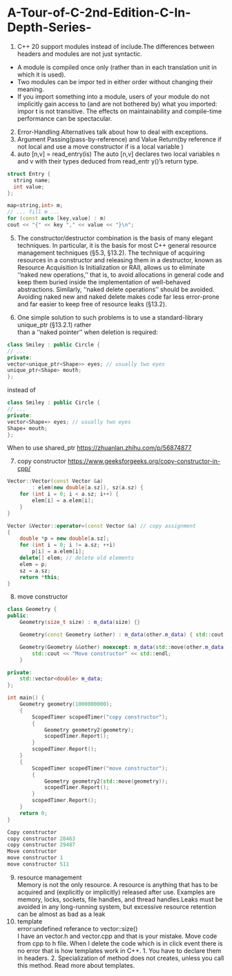 # A-Tour-of-C-2nd-Edition-C-In-Depth-Series-
1. C++ 20 support modules instead of include.The differences between headers and modules are not just syntactic.       
+ A module is compiled once only (rather than in each translation unit in which it is used).
+ Two modules can be impor ted in either order without changing their meaning.
+ If you import something into a module, users of your module do not implicitly gain access
to (and are not bothered by) what you imported: impor t is not transitive.
The effects on maintainability and compile-time performance can be spectacular.

2. Error-Handling Alternatives talk about how to deal with exceptions.  
3. Argument Passing(pass-by-reference) and Value Return(by reference if not local and use a move constructor if is a local variable )   
4. auto [n,v] = read_entry(is) The auto [n,v] declares two local variables n and v with their types deduced from
read_entr y()’s return type.
``` c++
struct Entry {
  string name;
  int value;
};
```
``` c++
map<string,int> m;
// ... fill m ...
for (const auto [key,value] : m)
cout << "{" << key "," << value << "}\n";
```
5. The constructor/destructor combination is the basis of many elegant techniques. In particular, it is the basis for most C++ general resource management techniques (§5.3, §13.2). The technique of acquiring resources in a
constructor and releasing them in a destructor, known as Resource Acquisition Is Initialization or
RAII, allows us to eliminate ‘‘naked new operations,’’ that is, to avoid allocations in general code
and keep them buried inside the implementation of well-behaved abstractions. Similarly, ‘‘naked
delete operations’’ should be avoided. Avoiding naked new and naked delete makes code far less
error-prone and far easier to keep free of resource leaks (§13.2).

6. One simple solution to such problems is to use a standard-library unique_ptr (§13.2.1) rather     
than a ‘‘naked pointer’’ when deletion is required:
```c++
class Smiley : public Circle {
// ...
private:
vector<unique_ptr<Shape>> eyes; // usually two eyes
unique_ptr<Shape> mouth;
};
```
instead of    
```c++
class Smiley : public Circle {
// ...
private:
vector<Shape∗> eyes; // usually two eyes
Shape∗ mouth;
};
```
When to use shared_ptr https://zhuanlan.zhihu.com/p/56874877   

7. copy constructor 
https://www.geeksforgeeks.org/copy-constructor-in-cpp/   
```c++
Vector::Vector(const Vector &a)
        : elem(new double[a.sz]), sz(a.sz) {
    for (int i = 0; i < a.sz; i++) {
        elem[i] = a.elem[i];
    }
}
```
```c++
Vector &Vector::operator=(const Vector &a) // copy assignment
{
    double *p = new double[a.sz];
    for (int i = 0; i != a.sz; ++i)
        p[i] = a.elem[i];
    delete[] elem; // delete old elements
    elem = p;
    sz = a.sz;
    return *this;
}
```
8. move constructor
```c++
class Geometry {
public:
    Geometry(size_t size) : m_data(size) {}

    Geometry(const Geometry &other) : m_data(other.m_data) { std::cout << "Copy constructor" << std::endl; }

    Geometry(Geometry &&other) noexcept: m_data(std::move(other.m_data)) {
        std::cout << "Move constructor" << std::endl;
    }

private:
    std::vector<double> m_data;
};
```
```c++
int main() {
    Geometry geometry(1000000000);
    {
        ScopedTimer scopedTimer("copy constructor");
        {
            Geometry geometry2(geometry);
            scopedTimer.Report();
        }
        scopedTimer.Report();
    }
    {
        ScopedTimer scopedTimer("move constructor");
        {
            Geometry geometry2(std::move(geometry));
            scopedTimer.Report();
        }
        scopedTimer.Report();
    }
    return 0;
}
```
```c++
Copy constructor
copy constructor 28463
copy constructor 29487
Move constructor
move constructor 1
move constructor 511
```
9. resource management            
Memory is not the only resource. A resource is anything that has to be acquired and
(explicitly or implicitly) released after use. Examples are memory, locks, sockets, file handles, and
thread handles.Leaks must be avoided in any long-running system, but excessive resource retention can be almost as bad as a
leak
10. template            
error:undefined referance to vector<int>::size()           
I have an vector.h and vector.cpp and that is your mistake. Move code from cpp to h file. When I delete the code which is in click event there is no error that is how templates work in C++. 1. You have to declare them in headers. 2. Specialization of method does not creates, unless you call this method. Read more about templates.            
  
